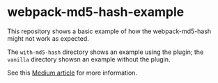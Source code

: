 # webpack-md5-hash-example

This repository shows a basic example of how the webpack-md5-hash might not work as expected.

The `with-md5-hash` directory shows an example using the plugin; the `vanilla` directory showsn an example without the plugin.

See this [Medium article](https://medium.com/@newyork.anthonyng/avoid-using-webpack-md5-hash-when-using-long-term-caching-f460a6f03551) for more information.
